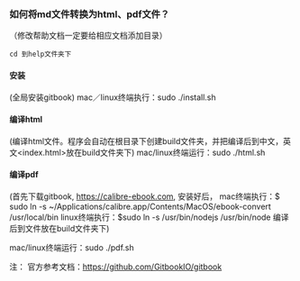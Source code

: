 ### 如何将md文件转换为html、pdf文件？
（修改帮助文档一定要给相应文档添加目录）
 ```
 cd 到help文件夹下

 ```

#### 安装     
(全局安装gitbook)
mac／linux终端执行：sudo ./install.sh

#### 编译html  
(编译html文件。程序会自动在根目录下创建build文件夹，并把编译后到中文，英文<index.html>放在build文件夹下)
mac/linux终端运行：sudo ./html.sh



#### 编译pdf
(首先下载gitbook,  https://calibre-ebook.com, 安装好后，
  mac终端执行：$ sudo ln -s ~/Applications/calibre.app/Contents/MacOS/ebook-convert /usr/local/bin
  linux终端执行：$sudo ln -s /usr/bin/nodejs /usr/bin/node
  编译后到文件放在build文件夹下)


mac/linux终端运行：sudo ./pdf.sh



注：
官方参考文档：https://github.com/GitbookIO/gitbook
